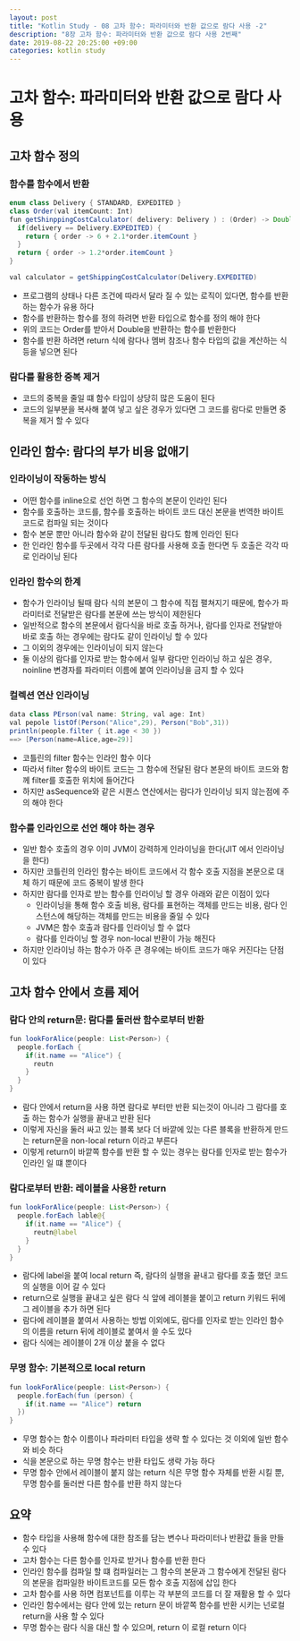 ```yaml
---
layout: post
title: "Kotlin Study - 08 고차 함수: 파라미터와 반환 값으로 람다 사용 -2"
description: "8장 고차 함수: 파라미터와 반환 값으로 람다 사용 2번째"
date: 2019-08-22 20:25:00 +09:00
categories: kotlin study
---
```


# 고차 함수: 파라미터와 반환 값으로 람다 사용

## 고차 함수 정의

### 함수를 함수에서 반환
```java
enum class Delivery { STANDARD, EXPEDITED }
class Order(val itemCount: Int) 
fun getShinppingCostCalculator( delivery: Delivery ) : (Order) -> Double {
  if(delivery == Delivery.EXPEDITED) {
    return { order -> 6 + 2.1*order.itemCount }
  }
  return { order -> 1.2*order.itemCount }
}

val calculator = getShippingCostCalculator(Delivery.EXPEDITED)
```

* 프로그램의 상태나 다른 조건에 따라서 달라 질 수 있는 로직이 있다면, 함수를 반환하는 함수가 유용 하다
* 함수를 반환하는 함수를 정의 하려면 반환 타입으로 함수를 정의 해야 한다
* 위의 코드는 Order를 받아서 Double을 반환하는 함수를 반환한다
* 함수를 반환 하려면 return 식에 람다나 멤버 참조나 함수 타입의 값을 계산하는 식등을 넣으면 된다

### 람다를 활용한 중복 제거
* 코드의 중복을 줄일 떄 함수 타입이 상당히 많은 도움이 된다
* 코드의 일부분을 복사해 붙여 넣고 싶은 경우가 있다면 그 코드를 람다로 만들면 중복을 제거 할 수 있다

## 인라인 함수: 람다의 부가 비용 없애기

### 인라이닝이 작동하는 방식
* 어떤 함수를 inline으로 선언 하면 그 함수의 본문이 인라인 된다
* 함수를 호출하는 코드를, 함수를 호출하는 바이트 코드 대신 본문을 번역한 바이트 코드로 컴파일 되는 것이다
* 함수 본문 뿐만 아니라 함수와 같이 전달된 람다도 함께 인라인 된다
* 한 인라인 함수를 두곳에서 각각 다른 람다를 사용해 호출 한다면 두 호출은 각각 따로 인라이닝 된다

### 인라인 함수의 한계
* 함수가 인라이닝 될때 람다 식의 본문이 그 함수에 직접 펼쳐지기 때문에, 함수가 파라미터로 전달받은 람다를 본문에 쓰는 방식이 제한된다
* 일반적으로 함수의 본문에서 람다식을 바로 호출 하거나, 람다를 인자로 전달받아 바로 호출 하는 경우에는 람다도 같이 인라이닝 할 수 있다
* 그 이외의 경우에는 인라이닝이 되지 않는다
* 둘 이상의 람다를 인자로 받는 함수에서 일부 람다만 인라이닝 하고 싶은 경우, noinline 변경자를 파라미터 이름에 붙여 인라이닝을 금지 할 수 있다

### 컬렉션 연산 인라이닝
```java
data class PErson(val name: String, val age: Int) 
val pepole listOf(Person("Alice",29), Person("Bob",31))
println(people.filter { it.age < 30 })
==> [Person(name=Alice,age=29)]
```

* 코틀린의 filter 함수는 인라인 함수 이다
* 따라서 filter 함수의 바이트 코드는 그 함수에 전달된 람다 본문의 바이트 코드와 함께 filter를 호출한 위치에 들어간다
* 하지만 asSequence와 같은 시퀀스 연산에서는 람다가 인라이닝 되지 않는점에 주의 해야 한다

### 함수를 인라인으로 선언 해야 하는 경우
* 일반 함수 호출의 경우 이미 JVM이 강력하게 인라이닝을 한다(JIT 에서 인라이닝을 한다)
* 하지만 코틀린의 인라인 함수는 바이트 코드에서 각 함수 호출 지점을 본문으로 대체 하기 때문에 코드 중복이 발생 한다
* 하지만 람다를 인자로 받는 함수를 인라이닝 할 경우 아래와 같은 이점이 있다
  - 인라이닝을 통해 함수 호출 비용, 람다를 표현하는 객체를 만드는 비용, 람다 인스턴스에 해당하는 객체를 만드는 비용을 줄일 수 있다
  - JVM은 함수 호출과 람다를 인라이닝 할 수 없다
  - 람다를 인라이닝 할 경우 non-local 반환이 가능 해진다
* 하지만 인라이닝 하는 함수가 아주 큰 경우에는 바이트 코드가 매우 커진다는 단점이 있다

## 고차 함수 안에서 흐름 제어

### 람다 안의 return문: 람다를 둘러싼 함수로부터 반환
```java
fun lookForAlice(people: List<Person>) {
  people.forEach {
    if(it.name == "Alice") {
      reutn 
    }
  }
}
```

* 람다 안에서 return을 사용 하면 람다로 부터만 반환 되는것이 아니라 그 람다를 호출 하는 함수가 실행을 끝내고 반환 된다
* 이렇게 자신을 둘러 싸고 있는 블록 보다 더 바깥에 있는 다른 블록을 반환하게 만드는 return문을 non-local return 이라고 부른다
* 이렇게 return이 바깥쪽 함수를 반환 할 수 있는 경우는 람다를 인자로 받는 함수가 인라인 일 떄 뿐이다

### 람다로부터 반환: 레이블을 사용한 return
```java
fun lookForAlice(people: List<Person>) {
  people.forEach lable@{
    if(it.name == "Alice") {
      reutn@label
    }
  }
}
```

* 람다에 label을 붙여 local return 즉, 람다의 실행을 끝내고 람다를 호출 했던 코드의 실행을 이어 갈 수 있다
* return으로 실행을 끝내고 싶은 람다 식 앞에 레이블을 붙이고 return 키워드 뒤에 그 레이블을 추가 하면 된다
* 람다에 레이블을 붙여서 사용하는 방법 이외에도, 람다를 인자로 받는 인라인 함수의 이름을 return 뒤에 레이블로 붙여서 쓸 수도 있다
* 람다 식에는 레이블이 2개 이상 붙을 수 없다

### 무명 함수: 기본적으로 local return
```java
fun lookForAlice(people: List<Person>) {
  people.forEach(fun (person) {
    if(it.name == "Alice") return
  })
}
```

* 무명 함수는 함수 이름이나 파라미터 타입을 생략 할 수 있다는 것 이외에 일반 함수와 비슷 하다
* 식을 본문으로 하는 무명 함수는 반환 타입도 생략 가능 하다
* 무명 함수 안에서 레이블이 붙지 않는 return 식은 무명 함수 자체를 반환 시킬 뿐, 무명 함수를 둘러싼 다른 함수를 반환 하지 않는다

## 요약
* 함수 타입을 사용해 함수에 대한 참조를 담는 변수나 파라미터나 반환값 들을 만들 수 있다
* 고차 함수는 다른 함수를 인자로 받거나 함수를 반환 한다
* 인라인 함수를 컴파일 할 떄 컴파일러는 그 함수의 본문과 그 함수에게 전달된 람다의 본문을 컴파일한 바이트코드를  모든 함수 호출 지점에 삽입 한다
* 고차 함수를 사용 하면 컴포넌트를 이루는 각 부분의 코드를 더 잘 재활용 할 수 있다
* 인라인 함수에서는 람다 안에 있는 return 문이 바깥쪽 함수를 반환 시키는 넌로컬 return을 사용 할 수 있다
* 무명 함수는 람다 식을 대신 할 수 있으며, return 이 로컬 return 이다
